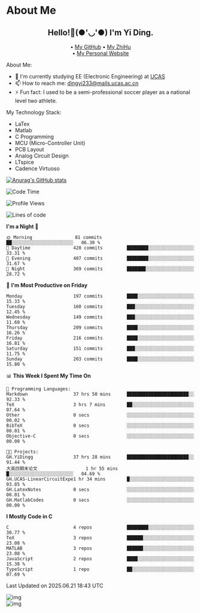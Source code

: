# About Me

<h2 style="text-align:center;"> Hello!👋(●'◡'●) I'm Yi Ding.</h2>

<div style="text-align:center;">
  • <a href="https://github.com/YiDingg">My GitHub</a>
  • <a href="https://www.zhihu.com/people/YiDingg">My ZhiHu</a><br>
  • <a href="https://yidingg.github.io/YiDingg">My Personal Website</a><br>
</div>

About Me:
- 🔭 I'm currently studying EE (Electronic Engineering) at [UCAS](https://www.ucas.ac.cn/)
- 📫 How to reach me: dingyi233@mails.ucas.ac.cn
- ⚡ Fun fact: I used to be a semi-professional soccer player as a national level two athlete.

My Technology Stack:
- LaTex
- Matlab
- C Programming
- MCU (Micro-Controller Unit)
- PCB Layout
- Analog Circuit Design
- LTspice 
- Cadence Virtuoso


[![Anurag's GitHub stats](https://github-readme-stats.vercel.app/api?username=YiDingg)](https://github.com/anuraghazra/github-readme-stats)

<!--START_SECTION:waka-->
![Code Time](http://img.shields.io/badge/Code%20Time-1%2C332%20hrs%2048%20mins-blue)

![Profile Views](http://img.shields.io/badge/Profile%20Views-30-blue)

![Lines of code](https://img.shields.io/badge/From%20Hello%20World%20I%27ve%20Written-814.3%20thousand%20lines%20of%20code-blue)

**I'm a Night 🦉** 

```text
🌞 Morning                81 commits          ██░░░░░░░░░░░░░░░░░░░░░░░   06.30 % 
🌆 Daytime                428 commits         ████████░░░░░░░░░░░░░░░░░   33.31 % 
🌃 Evening                407 commits         ████████░░░░░░░░░░░░░░░░░   31.67 % 
🌙 Night                  369 commits         ███████░░░░░░░░░░░░░░░░░░   28.72 % 
```
📅 **I'm Most Productive on Friday** 

```text
Monday                   197 commits         ████░░░░░░░░░░░░░░░░░░░░░   15.33 % 
Tuesday                  160 commits         ███░░░░░░░░░░░░░░░░░░░░░░   12.45 % 
Wednesday                149 commits         ███░░░░░░░░░░░░░░░░░░░░░░   11.60 % 
Thursday                 209 commits         ████░░░░░░░░░░░░░░░░░░░░░   16.26 % 
Friday                   216 commits         ████░░░░░░░░░░░░░░░░░░░░░   16.81 % 
Saturday                 151 commits         ███░░░░░░░░░░░░░░░░░░░░░░   11.75 % 
Sunday                   203 commits         ████░░░░░░░░░░░░░░░░░░░░░   15.80 % 
```


📊 **This Week I Spent My Time On** 

```text
💬 Programming Languages: 
Markdown                 37 hrs 50 mins      ███████████████████████░░   92.33 % 
TeX                      3 hrs 7 mins        ██░░░░░░░░░░░░░░░░░░░░░░░   07.64 % 
Other                    0 secs              ░░░░░░░░░░░░░░░░░░░░░░░░░   00.02 % 
BibTeX                   0 secs              ░░░░░░░░░░░░░░░░░░░░░░░░░   00.01 % 
Objective-C              0 secs              ░░░░░░░░░░░░░░░░░░░░░░░░░   00.00 % 

🐱‍💻 Projects: 
GH.YiDingg               37 hrs 28 mins      ███████████████████████░░   91.44 % 
大英四期末论文                  1 hr 55 mins        █░░░░░░░░░░░░░░░░░░░░░░░░   04.69 % 
GH.UCAS-LinearCircuitExpe1 hr 34 mins        █░░░░░░░░░░░░░░░░░░░░░░░░   03.85 % 
GH.LatexNotes            0 secs              ░░░░░░░░░░░░░░░░░░░░░░░░░   00.01 % 
GH.MatlabCodes           0 secs              ░░░░░░░░░░░░░░░░░░░░░░░░░   00.00 % 
```

**I Mostly Code in C** 

```text
C                        4 repos             ████████░░░░░░░░░░░░░░░░░   30.77 % 
TeX                      3 repos             ██████░░░░░░░░░░░░░░░░░░░   23.08 % 
MATLAB                   3 repos             ██████░░░░░░░░░░░░░░░░░░░   23.08 % 
JavaScript               2 repos             ████░░░░░░░░░░░░░░░░░░░░░   15.38 % 
TypeScript               1 repo              ██░░░░░░░░░░░░░░░░░░░░░░░   07.69 % 
```




 Last Updated on 2025.06.21 18:43 UTC
<!--END_SECTION:waka-->

<!-- Coding activity over the last year -->
<div class='center'><img src='https://wakatime.com/share/@YiDingg/260601e0-8e46-41ab-9832-d4d0ae5fd0bd.svg' alt='img'/></div>

<!-- Languages over the last year -->
<div class='center'><img src='https://wakatime.com/share/@YiDingg/99546fa3-4cc3-4808-ab6e-13f38e27aba1.svg' alt='img'/></div>
